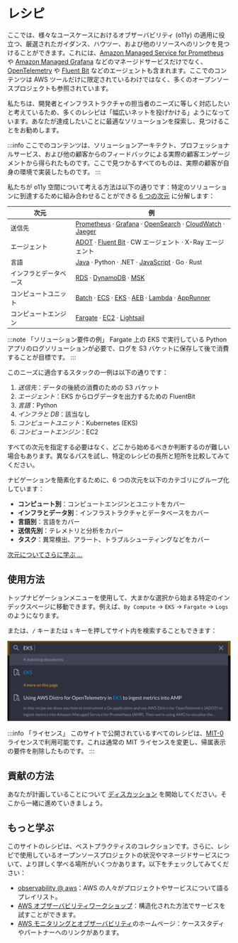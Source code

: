 # レシピ

ここでは、様々なユースケースにおけるオブザーバビリティ (o11y) の適用に役立つ、厳選されたガイダンス、ハウツー、および他のリソースへのリンクを見つけることができます。これには、[Amazon Managed Service for Prometheus][amp] や [Amazon Managed Grafana][amg] などのマネージドサービスだけでなく、[OpenTelemetry][otel] や [Fluent Bit][fluentbit] などのエージェントも含まれます。ここでのコンテンツは AWS ツールだけに限定されているわけではなく、多くのオープンソースプロジェクトも参照されています。

私たちは、開発者とインフラストラクチャの担当者のニーズに等しく対応したいと考えているため、多くのレシピは「幅広いネットを投げかける」ようになっています。あなたが達成したいことに最適なソリューションを探索し、見つけることをお勧めします。

:::info
    ここでのコンテンツは、ソリューションアーキテクト、プロフェッショナルサービス、および他の顧客からのフィードバックによる実際の顧客エンゲージメントから得られたものです。ここで見つかるすべてのものは、実際の顧客が自身の環境で実装したものです。
:::

私たちが o11y 空間について考える方法は以下の通りです：特定のソリューションに到達するために組み合わせることができる [6 つの次元][dimensions] に分解します：

| 次元 | 例 |
|---------------|--------------|
| 送信先  | [Prometheus][amp] &middot; [Grafana][amg] &middot; [OpenSearch][aes] &middot; [CloudWatch][cw] &middot; [Jaeger][jaeger] |
| エージェント        | [ADOT][adot] &middot; [Fluent Bit][fluentbit] &middot; CW エージェント &middot; X-Ray エージェント |
| 言語     | [Java][java] &middot; Python &middot; .NET &middot; [JavaScript][nodejs] &middot; Go &middot; Rust |
| インフラとデータベース  |  [RDS][rds] &middot; [DynamoDB][dynamodb] &middot; [MSK][msk] |
| コンピュートユニット | [Batch][batch] &middot; [ECS][ecs] &middot; [EKS][eks] &middot; [AEB][beans] &middot; [Lambda][lambda] &middot; [AppRunner][apprunner] |
| コンピュートエンジン | [Fargate][fargate] &middot; [EC2][ec2] &middot; [Lightsail][lightsail] |

:::note
    「ソリューション要件の例」
    Fargate 上の EKS で実行している Python アプリのログソリューションが必要で、ログを S3 バケットに保存して後で消費することが目標です。
:::

このニーズに適合するスタックの一例は以下の通りです：

1. *送信先*：データの後続の消費のための S3 バケット
1. *エージェント*：EKS からログデータを出力するための FluentBit
1. *言語*：Python
1. *インフラと DB*：該当なし
1. *コンピュートユニット*：Kubernetes (EKS)
1. *コンピュートエンジン*：EC2

すべての次元を指定する必要はなく、どこから始めるべきか判断するのが難しい場合もあります。異なるパスを試し、特定のレシピの長所と短所を比較してみてください。

ナビゲーションを簡素化するために、6 つの次元を以下のカテゴリにグループ化しています：

- **コンピュート別**：コンピュートエンジンとユニットをカバー
- **インフラとデータ別**：インフラストラクチャとデータベースをカバー
- **言語別**：言語をカバー
- **送信先別**：テレメトリと分析をカバー
- **タスク**：異常検出、アラート、トラブルシューティングなどをカバー

[次元についてさらに学ぶ …](https://aws-observability.github.io/observability-best-practices/recipes/dimensions/)



## 使用方法

トップナビゲーションメニューを使用して、大まかな選択から始まる特定のインデックスページに移動できます。例えば、`By Compute` -> `EKS` -> `Fargate` -> `Logs` のようになります。

または、`/` キーまたは `s` キーを押してサイト内を検索することもできます：

![o11y space](images/search.png)

:::info
   「ライセンス」
  このサイトで公開されているすべてのレシピは、[MIT-0][mit0] ライセンスで利用可能です。これは通常の MIT ライセンスを変更し、帰属表示の要件を削除したものです。
:::



## 貢献の方法

あなたが計画していることについて [ディスカッション][discussion] を開始してください。そこから一緒に進めていきましょう。




## もっと学ぶ

このサイトのレシピは、ベストプラクティスのコレクションです。さらに、レシピで使用しているオープンソースプロジェクトの状況やマネージドサービスについて、より詳しく学べる場所がいくつかあります。以下をチェックしてみてください：

- [observability @ aws][o11yataws]：AWS の人々がプロジェクトやサービスについて語るプレイリスト。
- [AWS オブザーバビリティワークショップ](https://aws-observability.github.io/observability-best-practices/recipes/workshops/)：構造化された方法でサービスを試すことができます。
- [AWS モニタリングとオブザーバビリティ][o11yhome]のホームページ：ケーススタディやパートナーへのリンクがあります。

[aes]: aes.md "Amazon Elasticsearch Service"
[adot]: https://aws-otel.github.io/ "AWS Distro for OpenTelemetry"
[amg]: amg.md "Amazon Managed Grafana"
[amp]: amp.md "Amazon Managed Service for Prometheus"
[batch]: https://aws.amazon.com/jp/batch/ "AWS Batch"
[beans]: https://aws.amazon.com/jp/elasticbeanstalk/ "AWS Elastic Beanstalk"
[cw]: cw.md "Amazon CloudWatch"
[dimensions]: dimensions.md
[dynamodb]: dynamodb.md "Amazon DynamoDB"
[ec2]: https://aws.amazon.com/jp/ec2/ "Amazon EC2"
[ecs]: ecs.md "Amazon Elastic Container Service"
[eks]: eks.md "Amazon Elastic Kubernetes Service"
[fargate]: https://aws.amazon.com/jp/fargate/ "AWS Fargate"
[fluentbit]: https://fluentbit.io/ "Fluent Bit"
[jaeger]: https://www.jaegertracing.io/ "Jaeger"
[kafka]: https://kafka.apache.org/ "Apache Kafka"
[apprunner]: apprunner.md "AWS App Runner"
[lambda]: lambda.md "AWS Lambda"
[lightsail]: https://aws.amazon.com/jp/lightsail/ "Amazon Lightsail"
[otel]: https://opentelemetry.io/ "OpenTelemetry"
[java]: java.md
[nodejs]: nodejs.md
[rds]: rds.md "Amazon Relational Database Service"
[msk]: msk.md "Amazon Managed Streaming for Apache Kafka"
[mit0]: https://github.com/aws/mit-0 "MIT-0"
[discussion]: https://github.com/aws-observability/observability-best-practices/discussions "Discussions"
[o11yataws]: https://www.youtube.com/playlist?list=PLaiiCkpc1U7Wy7XwkpfgyOhIf_06IK3U_ "Observability @ AWS YouTube playlist"
[o11yhome]: https://aws.amazon.com/jp/products/management-and-governance/use-cases/monitoring-and-observability/ "AWS Observability home"
